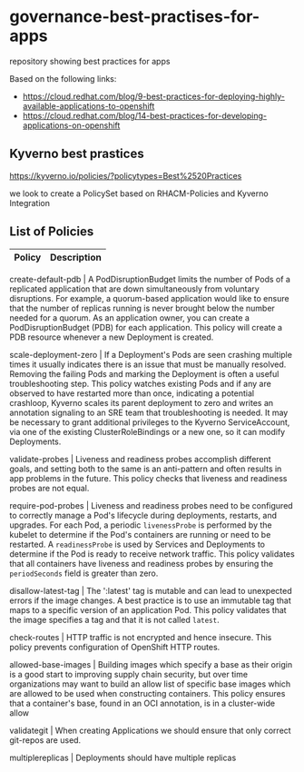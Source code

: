 # governance-best-practises-for-apps

repository showing best practices for apps

Based on the following links:

* https://cloud.redhat.com/blog/9-best-practices-for-deploying-highly-available-applications-to-openshift
* https://cloud.redhat.com/blog/14-best-practices-for-developing-applications-on-openshift

## Kyverno best prastices

https://kyverno.io/policies/?policytypes=Best%2520Practices


we look to create a PolicySet based on RHACM-Policies and Kyverno Integration

## List of Policies 


Policy                 | Description 
-----------------------| ----------- 

create-default-pdb     |  A PodDisruptionBudget limits the number of Pods of a replicated application that
                          are down simultaneously from voluntary disruptions. For example, a quorum-based
                          application would like to ensure that the number of replicas running is never brought
                          below the number needed for a quorum. As an application owner, you can create a PodDisruptionBudget (PDB)
                          for each application. This policy will create a PDB resource whenever a new Deployment is created.

scale-deployment-zero  |  If a Deployment's Pods are seen crashing multiple times it usually indicates there is an issue that must be manually resolved. Removing the failing Pods and 
                          marking the Deployment is often a useful troubleshooting step. This policy watches existing Pods and if any are observed to have restarted more than
                          once, indicating a potential crashloop, Kyverno scales its parent deployment to zero      and writes an annotation signaling to an SRE team that troubleshooting is needed.
                          It may be necessary to grant additional privileges to the Kyverno ServiceAccount, via one of the existing ClusterRoleBindings or a new one, so it can modify Deployments.

validate-probes       |   Liveness and readiness probes accomplish different goals, and setting both to the same is an anti-pattern and often results in app problems in the future. This policy
                          checks that liveness and readiness probes are not equal. 
      
require-pod-probes    |   Liveness and readiness probes need to be configured to correctly manage a Pod's lifecycle during deployments, restarts, and upgrades. For each Pod, 
                          a periodic `livenessProbe` is performed by the kubelet to determine if the Pod's containers are running or need to be restarted. A `readinessProbe` is used by Services
                          and Deployments to determine if the Pod is ready to receive network traffic. This policy validates that all containers have liveness and readiness probes by
                          ensuring the `periodSeconds` field is greater than zero.
      
disallow-latest-tag   |   The ':latest' tag is mutable and can lead to unexpected errors if the image changes. A best practice is to use an immutable tag that maps to
                          a specific version of an application Pod. This policy validates that the image specifies a tag and that it is not called `latest`.      

check-routes          |   HTTP traffic is not encrypted and hence insecure. This policy prevents configuration of OpenShift HTTP routes.

allowed-base-images   |   Building images which specify a base as their origin is a good start to improving supply chain security, but over time organizations
                          may want to build an allow list of specific base images which are allowed to be used when constructing containers. This policy ensures that a container's base, found in an OCI annotation, is in a cluster-wide allow

validategit           |   When creating Applications we should ensure that only correct git-repos are used.

multiplereplicas      |   Deployments should have multiple replicas




